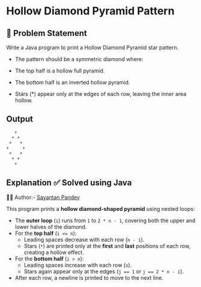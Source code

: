 # Hollow Diamond Pyramid Pattern

## 🧩 Problem Statement

Write a Java program to print a Hollow Diamond Pyramid star pattern.
- The pattern should be a symmetric diamond where:

- The top half is a hollow full pyramid.

- The bottom half is an inverted hollow pyramid.

- Stars (*) appear only at the edges of each row, leaving the inner area hollow.

## Output
```
   * 
  * * 
 *   * 
*     * 
 *   * 
  * * 
   *
```



## Explanation ✅ Solved using Java 
👨‍💻 Author:- [Sayantan Pandey](https://github.com/sayantan-pandey)

This program prints a **hollow diamond-shaped pyramid** using nested loops:

- The **outer loop** (`i`) runs from `1` to `2 * n - 1`, covering both the upper and lower halves of the diamond.
- For the **top half** (`i <= n`):
  - Leading spaces decrease with each row (`n - i`).
  - Stars (`*`) are printed only at the **first** and **last** positions of each row, creating a hollow effect.
- For the **bottom half** (`i > n`):
  - Leading spaces increase with each row (`s`).
  - Stars again appear only at the edges (`j == 1` or `j == 2 * n - i`).
- After each row, a newline is printed to move to the next line.





